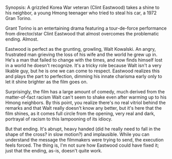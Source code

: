 Synopsis: A grizzled Korea War veteran (Clint Eastwood) takes a shine to his neighbor, a young Hmong teenager who tried to steal his car, a 1972 Gran Torino.

Grant Torino is an entertaining drama featuring a tour-de-force performance from director/star Clint Eastwood that almost overcomes the problematic ending. Almost.

Eastwood is perfect as the grunting, growling, Walt Kowalski. An angry, frustrated man grieving the loss of his wife and the world he grew up in. He's a man that failed to change with the times, and now finds himself lost in a world he doesn't recognize. It's a tricky role because Walt isn't a very likable guy, but he is one we can come to respect. Eastwood realizes this and plays the part to perfection, dimming his innate charisma early only to let it shine brighter as the film goes on. 

Surprisingly, the film has a large amount of comedy, much derived from the matter-of-fact racism Walt can't seem to shake even after warming up to his Hmong neighbors. By this point, you realize there's no real vitriol behind the remarks and that Walt really doesn't know any better, but it's here that the film shines, as it comes full circle from the opening, very real and dark, portrayal of racism to this lampooning of its idiocy. 

But that ending. It's abrupt, heavy handed (did he really need to fall in the shape of the cross? in slow motion?) and implausible. While you can understand the message the filmmakers were trying to send, the execution feels forced. The thing is, I'm not sure how Eastwood could have fixed it; just that the ending, as-is, doesn't quite work.
